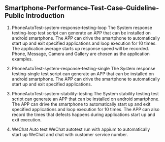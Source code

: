 Smartphone-Performance-Test-Case-Guideline-Public Introduction
---

1. PhoneAutoTest-system-response-testing-loop
The System response testing-loop test script can generate an APP that can be installed on android smartphone.
The APP can drive the smartphone to automatically start up and exit specified applications and loop execution for 10 times.
The application average starts up response speed will be recorded. Phone, Message, Camera and Gallery are chosen as the application examples.

2. PhoneAutoTest-system-response-testing-single
The System response testing-single test script can generate an APP that can be installed on android smartphone.
The APP can drive the smartphone to automatically start up and exit specified applications.

3. PhoneAutoTest-system-stability-testing
The System stability testing test script can generate an APP that can be installed on android smartphone.
The APP can drive the smartphone to automatically start up and exit specified applications and loop execution for 10 times.
The APP can also record the times that defects happens during applications start up and exit execution.

4. WeChat Auto test
WeChat autotest run with appium to automatically start up WeChat and chat with customer service number.
